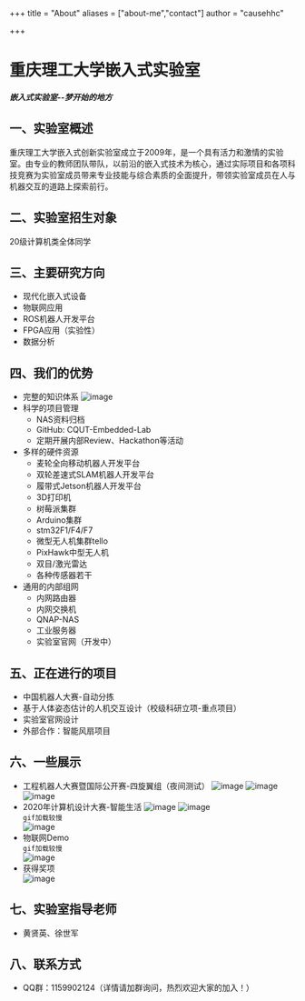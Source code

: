 +++
title = "About"
aliases = ["about-me","contact"]
author = "causehhc"

+++

# 重庆理工大学嵌入式实验室
***嵌入式实验室--梦开始的地方***
## 一、实验室概述
重庆理工大学嵌入式创新实验室成立于2009年，是一个具有活力和激情的实验室。由专业的教师团队带队，以前沿的嵌入式技术为核心，通过实际项目和各项科技竞赛为实验室成员带来专业技能与综合素质的全面提升，带领实验室成员在人与机器交互的道路上探索前行。
## 二、实验室招生对象
20级计算机类全体同学  
## 三、主要研究方向
- 现代化嵌入式设备
- 物联网应用
- ROS机器人开发平台
- FPGA应用（实验性）
- 数据分析
## 四、我们的优势
- 完整的知识体系
![image](https://markdown-1305234562.cos.ap-chongqing.myqcloud.com/lab/2021/09/20210913140953.jpg)
- 科学的项目管理
    - NAS资料归档
    - GitHub: CQUT-Embedded-Lab
    - 定期开展内部Review、Hackathon等活动
- 多样的硬件资源
    - 麦轮全向移动机器人开发平台
    - 双轮差速式SLAM机器人开发平台
    - 履带式Jetson机器人开发平台
    - 3D打印机
    - 树莓派集群
    - Arduino集群
    - stm32F1/F4/F7
    - 微型无人机集群tello
    - PixHawk中型无人机
    - 双目/激光雷达
    - 各种传感器若干
- 通用的内部组网
    - 内网路由器
    - 内网交换机
    - QNAP-NAS
    - 工业服务器
    - 实验室官网（开发中）
## 五、正在进行的项目
- 中国机器人大赛-自动分拣
- 基于人体姿态估计的人机交互设计（校级科研立项-重点项目）
- 实验室官网设计
- 外部合作：智能风扇项目
## 六、一些展示
- 工程机器人大赛暨国际公开赛-四旋翼组（夜间测试）
![image](https://markdown-1305234562.cos.ap-chongqing.myqcloud.com/lab/2021/09/20210913141028.jpg)
![image](https://markdown-1305234562.cos.ap-chongqing.myqcloud.com/lab/2021/09/20210913141036.jpg)
![image](https://markdown-1305234562.cos.ap-chongqing.myqcloud.com/lab/2021/09/20210913141050.jpg)
- 2020年计算机设计大赛-智能生活
![image](https://markdown-1305234562.cos.ap-chongqing.myqcloud.com/lab/2021/09/20210913141055.jpg)
![image](https://markdown-1305234562.cos.ap-chongqing.myqcloud.com/lab/2021/09/20210913141111.jpg)  
`gif加载较慢`  
![image](https://markdown-1305234562.cos.ap-chongqing.myqcloud.com/lab/2021/09/20210913141115.gif)
- 物联网Demo  
`gif加载较慢`  
![image](https://markdown-1305234562.cos.ap-chongqing.myqcloud.com/lab/2021/09/20210913141121.gif)
- 获得奖项  
![image](https://markdown-1305234562.cos.ap-chongqing.myqcloud.com/lab/2021/09/20210913141129.jpg)
## 七、实验室指导老师
- 黄贤英、徐世军
## 八、联系方式
- QQ群：1159902124（详情请加群询问，热烈欢迎大家的加入！）

